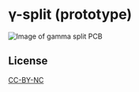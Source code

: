 # γ-split (prototype)

![Image of gamma split PCB](https://rawgit.com/ahtn/keyboard_pcb/master/gamma_split/gamma_split.png)

## License

[CC-BY-NC](https://creativecommons.org/licenses/by-nc/4.0/)
